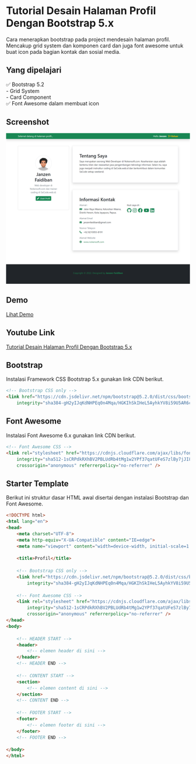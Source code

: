 # Tutorial Desain Halaman Profil Dengan Bootstrap 5.x

Cara menerapkan bootstrap pada project mendesain halaman profil. Mencakup grid system dan komponen card dan juga font awesome untuk buat icon pada bagian kontak dan sosial media.

## Yang dipelajari

✅ Bootstrap 5.2 <br>
    - Grid System <br>
    - Card Component <br>
✅ Font Awesome dalam membuat icon <br>

## Screenshot

<img src="https://github.com/janzenfaidiban/tutorial-desain-halaman-profil-dengan-bootstrap.5.x/blob/main/screenshot.png?raw=true">

## Demo

[Lihat Demo](https://janzenfaidiban.github.io/tutorial-desain-halaman-profil-dengan-bootstrap.5.x/)

## Youtube Link

[Tutorial Desain Halaman Profil Dengan Bootstrap 5.x
](https://youtu.be/ZA3DX0DtmXA)

## Bootstrap

Instalasi Framework CSS Bootstrap 5.x gunakan link CDN berikut.

```html
<!-- Bootstrap CSS only -->
<link href="https://cdn.jsdelivr.net/npm/bootstrap@5.2.0/dist/css/bootstrap.min.css" rel="stylesheet"
    integrity="sha384-gH2yIJqKdNHPEq0n4Mqa/HGKIhSkIHeL5AyhkYV8i59U5AR6csBvApHHNl/vI1Bx" crossorigin="anonymous">
```

## Font Awesome

Instalasi Font Awesome 6.x gunakan link CDN berikut.

```html
<!-- Font Awesome CSS -->
<link rel="stylesheet" href="https://cdnjs.cloudflare.com/ajax/libs/font-awesome/6.1.2/css/all.min.css"
    integrity="sha512-1sCRPdkRXhBV2PBLUdRb4tMg1w2YPf37qatUFeS7zlBy7jJI8Lf4VHwWfZZfpXtYSLy85pkm9GaYVYMfw5BC1A=="
    crossorigin="anonymous" referrerpolicy="no-referrer" />
```

## Starter Template

Berikut ini struktur dasar HTML awal disertai dengan instalasi  Bootstrap dan Font Awesome.

```html
<!DOCTYPE html>
<html lang="en">
<head>
    <meta charset="UTF-8">
    <meta http-equiv="X-UA-Compatible" content="IE=edge">
    <meta name="viewport" content="width=device-width, initial-scale=1.0">

    <title>Profil</title>
    
    <!-- Bootstrap CSS only -->
    <link href="https://cdn.jsdelivr.net/npm/bootstrap@5.2.0/dist/css/bootstrap.min.css" rel="stylesheet"
        integrity="sha384-gH2yIJqKdNHPEq0n4Mqa/HGKIhSkIHeL5AyhkYV8i59U5AR6csBvApHHNl/vI1Bx" crossorigin="anonymous">

    <!-- Font Awesome CSS -->
    <link rel="stylesheet" href="https://cdnjs.cloudflare.com/ajax/libs/font-awesome/6.1.2/css/all.min.css"
        integrity="sha512-1sCRPdkRXhBV2PBLUdRb4tMg1w2YPf37qatUFeS7zlBy7jJI8Lf4VHwWfZZfpXtYSLy85pkm9GaYVYMfw5BC1A=="
        crossorigin="anonymous" referrerpolicy="no-referrer" />
</head>
<body>

    <!-- HEADER START -->
    <header>
        <!-- elemen header di sini -->
    </header>
    <!-- HEADER END -->

    <!-- CONTENT START -->
    <section>
        <!-- elemen content di sini -->
    </section>
    <!-- CONTENT END -->

    <!-- FOOTER START -->
    <footer>
        <!-- elemen footer di sini -->
    </footer>
    <!-- FOOTER END -->
    
</body>
</html>

```